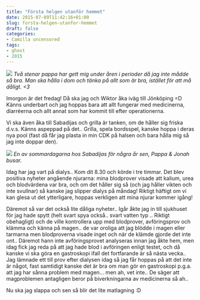 ```yaml
---
title: "Första helgen utanför hemmet"
date: 2015-07-09T11:42:16+01:00
slug: forsta-helgen-utanfor-hemmet
draft: false
categories:
- Camilla uncensored
tags:
- ghost
- 2015
---
```


![](/assets/images/ghost/2015/07/k-rlek.jpg)
*Två stenar pappa har gett mig under åren i perioder då jag inte mådde så bra. Man ska hålla i dom och tänka på allt som är bra, istället för att må dåligt. <3*

Imorgon är det fredag! Då ska jag och Wiktor åka iväg till Jönköping =D
Känns underbart och jag hoppas bara att allt fungerar med medicinerna, diarréerna och allt annat som har kommit till efter operationerna.

Vi ska även åka till Sabadijas och grilla är tanken, om de håller sig friska d.v.s. Känns aspeppad på det.. Grilla, spela bordsspel, kanske hoppa i deras nya pool (fast då får jag plasta in min CDK på halsen och bara hålla mig så jag inte doppar den).

![](/assets/images/ghost/2015/07/bus.jpg)
*En av sommardagarna hos Sabadijas för några år sen, Pappa & Jonah busar.*


Idag har jag vart på dialys.. Kom dit 8.30 och körde i tre timmar. Det blev positiva nyheter angående njurarna: mina blodprover visade att kalium, urea och blodvärdena var bra, och om det håller sig så (och jag håller vikten och inte svullnar) så kanske jag slipper dialys på måndag! Riktigt häftigt om vi kan glesa ut det ytterligare, hoppas verkligen att mina njurar kommer igång!

Däremot så var det också lite dåliga nyheter.. Igår åkte jag in till sjukhuset för jag hade spytt (helt svart spya också.. svart vatten typ .. Riktigt obehagligt) och de ville kontrollera upp med blodprover, avföringsprov och klämma och känna på magen.. de var oroliga att jag blödde i magen eller tarmarna men blodproverna visade inget och när de klämde gjorde det inte ont..
Däremot hann inte avföringsprovet analyseras innan jag åkte hem, men idag fick jag reda på att jag hade blod i avföringen enligt testet, och då kanske vi ska göra en gastroskopi ifall det fortfarande är så nästa vecka.. Jag lämnade ett till prov efter dialysen idag så jag får hoppas på att det inte är något, fast samtidigt kanske det är bra om man gör en gastroskopi p.g.a. att jag har sånna problem med magen...
men ah, vet inte.. De säger att magproblemen antagligen beror på biverkningarna av medicinerna så ah..

Nu ska jag slappa och sen så blir det lite matlagning :D
